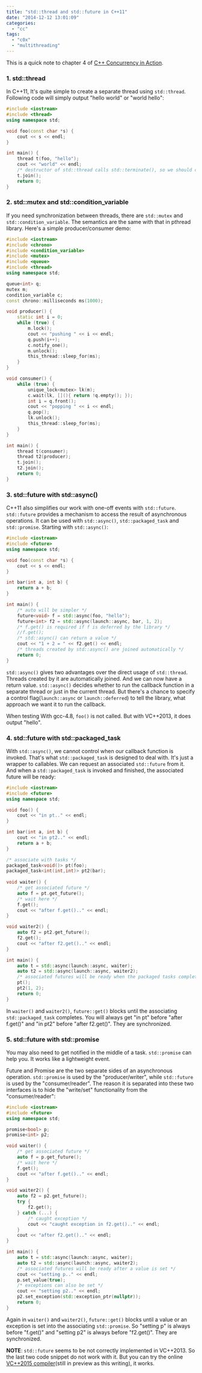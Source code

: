 ```yaml
---
title: "std::thread and std::future in C++11"
date: "2014-12-12 13:01:09"
categories: 
  - "cc"
tags: 
  - "c0x"
  - "multithreading"
---
```


This is a quick note to chapter 4 of [C++ Concurrency in Action](http://www.amazon.com/C-Concurrency-Action-Practical-Multithreading/dp/1933988770/).

### 1. std::thread

In C++11, It's quite simple to create a separate thread using `std::thread`. Following code will simply output "hello world" or "world hello":

```cpp
#include <iostream>
#include <thread>
using namespace std;

void foo(const char *s) {
    cout << s << endl;
}

int main() {
    thread t(foo, "hello");
    cout << "world" << endl;
    /* destructor of std::thread calls std::terminate(), so we should call join() manually. */
    t.join();
    return 0;
}
```

### 2. std::mutex and std::condition_variable

If you need synchronization between threads, there are `std::mutex` and `std::condition_variable`. The semantics are the same with that in pthread library. Here's a simple producer/consumer demo:

```cpp
#include <iostream>
#include <chrono>
#include <condition_variable>
#include <mutex>
#include <queue>
#include <thread>
using namespace std;

queue<int> q;
mutex m;
condition_variable c;
const chrono::milliseconds ms(1000);

void producer() {
    static int i = 0;
    while (true) {
        m.lock();
        cout << "pushing " << i << endl;
        q.push(i++);
        c.notify_one();
        m.unlock();
        this_thread::sleep_for(ms);
    }
}

void consumer() {
    while (true) {
        unique_lock<mutex> lk(m);
        c.wait(lk, [](){ return !q.empty(); });
        int i = q.front();
        cout << "popping " << i << endl;
        q.pop();
        lk.unlock();
        this_thread::sleep_for(ms);
    }
}

int main() {
    thread t(consumer);
    thread t2(producer);
    t.join();
    t2.join();
    return 0;
}
```

### 3. std::future with std::async()

C++11 also simplifies our work with one-off events with `std::future`. `std::future` provides a mechanism to access the result of asynchronous operations. It can be used with `std::async()`, `std::packaged_task` and `std::promise`. Starting with `std::async()`:

```cpp
#include <iostream>
#include <future>
using namespace std;

void foo(const char *s) {
    cout << s << endl;
}

int bar(int a, int b) {
    return a + b;
}

int main() {
    /* auto will be simpler */
    future<void> f = std::async(foo, "hello");
    future<int> f2 = std::async(launch::async, bar, 1, 2);
    /* f.get() is required if f is deferred by the library */
    //f.get();
    /* std::async() can return a value */
    cout << "1 + 2 = " << f2.get() << endl;
    /* threads created by std::async() are joined automatically */
    return 0;
}
```

`std::async()` gives two advantages over the direct usage of `std::thread`. Threads created by it are automatically joined. And we can now have a return value. `std::async()` decides whether to run the callback function in a separate thread or just in the current thread. But there's a chance to specify a control flag(`launch::async` or `launch::deferred`) to tell the library, what approach we want it to run the callback.

When testing With gcc-4.8, `foo()` is not called. But with VC++2013, it does output "hello".

### 4. std::future with std::packaged_task

With `std::async()`, we cannot control when our callback function is invoked. That's what `std::packaged_task` is designed to deal with. It's just a wrapper to callables. We can request an associated `std::future` from it. And when a `std::packaged_task` is invoked and finished, the associated future will be ready:

```cpp
#include <iostream>
#include <future>
using namespace std;

void foo() {
    cout << "in pt.." << endl;
}

int bar(int a, int b) {
    cout << "in pt2.." << endl;
    return a + b;
}

/* associate with tasks */
packaged_task<void()> pt(foo);
packaged_task<int(int,int)> pt2(bar);
 
void waiter() {
    /* get associated future */
    auto f = pt.get_future();
    /* wait here */
    f.get();
    cout << "after f.get().." << endl;
}

void waiter2() {
    auto f2 = pt2.get_future();
    f2.get();
    cout << "after f2.get().." << endl;
}

int main() {
    auto t = std::async(launch::async, waiter);
    auto t2 = std::async(launch::async, waiter2);
    /* associated futures will be ready when the packaged tasks complete */
    pt();
    pt2(1, 2);
    return 0;
}
```

In `waiter()` and `waiter2()`, `future::get()` blocks until the associating `std::packaged_task` completes. You will always get "in pt" before "after f.get()" and "in pt2" before "after f2.get()". They are synchronized.

### 5. std::future with std::promise

You may also need to get notified in the middle of a task. `std::promise` can help you. It works like a lightweight event.

Future and Promise are the two separate sides of an asynchronous operation. `std::promise` is used by the "producer/writer", while `std::future` is used by the "consumer/reader". The reason it is separated into these two interfaces is to hide the "write/set" functionality from the "consumer/reader":

```cpp
#include <iostream>
#include <future>
using namespace std;

promise<bool> p;
promise<int> p2;

void waiter() {
    /* get associated future */
    auto f = p.get_future();
    /* wait here */
    f.get();
    cout << "after f.get().." << endl;
}

void waiter2() {
    auto f2 = p2.get_future();
    try {
        f2.get();
    } catch (...) {
        /* caught exception */
        cout << "caught exception in f2.get().." << endl;
    }
    cout << "after f2.get().." << endl;
}

int main() {
    auto t = std::async(launch::async, waiter);
    auto t2 = std::async(launch::async, waiter2);
    /* associated futures will be ready after a value is set */
    cout << "setting p.." << endl;
    p.set_value(true);
    /* exceptions can also be set */
    cout << "setting p2.." << endl;
    p2.set_exception(std::exception_ptr(nullptr));
    return 0;
}
```

Again in `waiter()` and `waiter2()`, `future::get()` blocks until a value or an exception is set into the associating `std::promise`. So "setting p" is always before "f.get()" and "setting p2" is always before "f2.get()". They are synchronized.

**NOTE**: `std::future` seems to be not correctly implemented in VC++2013. So the last two code snippet do not work with it. But you can try the online [VC++2015 compiler](http://webcompiler.cloudapp.net/)(still in preview as this writing), it works.
